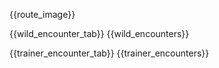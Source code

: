 {{route_image}}

{{wild_encounter_tab}}
{{wild_encounters}}

{{trainer_encounter_tab}}
{{trainer_encounters}}
